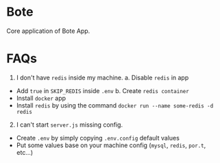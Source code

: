 # Bote

Core application of Bote App.

# FAQs
1. I don't have `redis` inside my machine.
  a. Disable `redis` in app
  - Add `true` in `SKIP_REDIS` inside `.env`
  b. Create `redis container`
  - Install `docker` app
  - Install `redis` by using the command `docker run --name some-redis -d redis`

2. I can't start `server.js` missing config.
- Create `.env` by simply copying `.env.config` default values
- Put some values base on your machine config (`mysql`, `redis`, `por.t`, etc...)